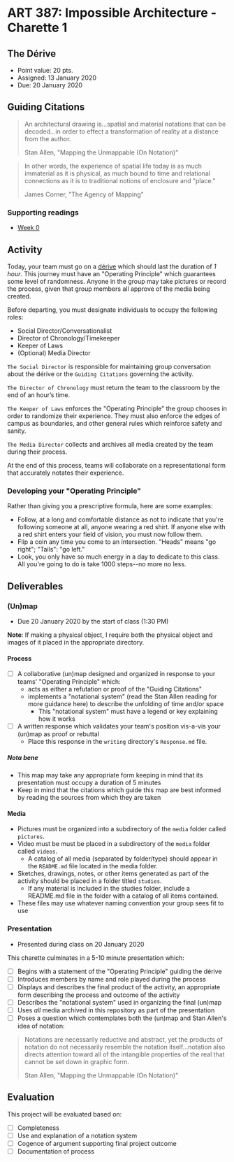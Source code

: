 # ART 387: Impossible Architecture - Charette 1

## The Dérive

* Point value: 20 pts.
* Assigned: 13 January 2020
* Due: 20 January 2020

## Guiding Citations

> An architectural drawing is...spatial and material notations that can be decoded...in order to effect a transformation of reality at a distance from the author.
>
> Stan Allen, "Mapping the Unmappable (On Notation)"

> In other words, the experience of spatial life today is as much immaterial as it is physical, as much bound to time and relational connections as it is to traditional notions of enclosure and "place."
>
> James Corner, "The Agency of Mapping"

### Supporting readings

* [Week 0](https://github.com/allegheny-college-art-387-spring-2020/course-materials/tree/master/Readings/Week%200)

## Activity

Today, your team must go on a [dérive](https://github.com/allegheny-college-art-387-spring-2020/course-materials/blob/master/Readings/Week%200/Debord%20-%20Theory%20of%20the%20D%C3%A9rive.pdf) which should last the duration of *1 hour*. This journey must have an "Operating Principle" which guarantees some level of randomness. Anyone in the group may take pictures or record the process, given that group members all approve of the media being created.

Before departing, you must designate individuals to occupy the following roles:

* Social Director/Conversationalist
* Director of Chronology/Timekeeper
* Keeper of Laws
* (Optional) Media Director

`The Social Director` is responsible for maintaining group conversation about the dérive or the `Guiding Citations` governing the activity.

`The Director of Chronology` must return the team to the classroom by the end of an hour’s time.

`The Keeper of Laws` enforces the "Operating Principle" the group chooses in order to randomize their experience. They must also enforce the edges of campus as boundaries, and other general rules which reinforce safety and sanity.

`The Media Director` collects and archives all media created by the team during their process.

At the end of this process, teams will collaborate on a representational form that accurately notates their experience.

### Developing your "Operating Principle"

Rather than giving you a prescriptive formula, here are some examples:

* Follow, at a long and comfortable distance as not to indicate that you're following someone at all, anyone wearing a red shirt. If anyone else with a red shirt enters your field of vision, you must now follow them.
* Flip a coin any time you come to an intersection. "Heads" means "go right"; "Tails": "go left."
* Look, you only have so much energy in a day to dedicate to this class. All you're going to do is take 1000 steps--no more no less.

## Deliverables

### (Un)map

* Due 20 January 2020 by the start of class (1:30 PM)

**Note**: If making a physical object, I require both the physical object and images of it placed in the appropriate directory.

#### Process

- [ ] A collaborative (un)map designed and organized in response to your teams' "Operating Principle" which:
    * acts as either a refutation or proof of the "Guiding Citations"
    * implements a "notational system" (read the Stan Allen reading for more guidance here) to describe the unfolding of time and/or space
        * This "notational system" must have a legend or key explaining how it works
- [ ] A written response which validates your team's position vis-a-vis your (un)map as proof or rebuttal
    * Place this response in the `writing` directory's `Response.md` file.

##### Nota bene

* This map may take any appropriate form keeping in mind that its presentation must occupy a duration of 5 minutes
* Keep in mind that the citations which guide this map are best informed by reading the sources from which they are taken

#### Media

* Pictures must be organized into a subdirectory of the `media` folder called `pictures`.
* Video must be must be placed in a subdirectory of the `media` folder called `videos`.
    * A catalog of all media (separated by folder/type) should appear in the `README.md` file located in the media folder.
* Sketches, drawings, notes, or other items generated as part of the activity should be placed in a folder titled `studies`.
    * If any material is included in the studies folder, include a README.md file in the folder with a catalog of all items contained.
* These files may use whatever naming convention your group sees fit to use

### Presentation

* Presented during class on 20 January 2020

This charette culminates in a 5-10 minute presentation which:

- [ ] Begins with a statement of the "Operating Principle" guiding the dérive
- [ ] Introduces members by name and role played during the process
- [ ] Displays and describes the final product of the activity, an appropriate form describing the process and outcome of the activity
- [ ] Describes the "notational system" used in organizing the final (un)map
- [ ] Uses _all_ media archived in this repository as part of the presentation
- [ ] Poses a question which contemplates both the (un)map and Stan Allen's idea of notation:

> Notations are necessarily reductive and abstract, yet the products of notation do not necessarily resemble the notation itself...notation also directs attention toward all of the intangible properties of the real that cannot be set down in graphic form.
>
> Stan Allen, "Mapping the Unmappable (On Notation)"

## Evaluation

This project will be evaluated based on:

- [ ] Completeness
- [ ] Use and explanation of a notation system
- [ ] Cogence of argument supporting final project outcome
- [ ] Documentation of process
